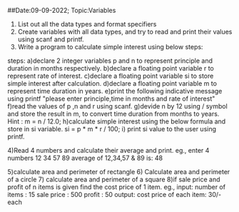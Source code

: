 ##Date:09-09-2022; Topic:Variables

1) List out all the data types and format specifiers
2) Create variables with all data types, and try to read and print their values using scanf and printf.
3) Write a program to calculate simple interest using below steps:

steps: 
a)declare 2 integer variables p and n to represent principle and duration in months respectively.
b)declare a floating point variable r to represent rate of interest.
c)declare a floating point variable si to store simple interest after calculation.
d)declare a floating point variable m to represent time duration in years.
e)print the following indicative message using printf
 "please enter principle,time in months and rate of interest"
f)read the values of p ,n and r using scanf.
g)devide n by 12 using / symbol and store the result in m, to convert time duration from months to years.
Hint : m = n / 12.0;
h)calculate simple interest using the below formula and store in si variable.
si = p * m * r / 100;
i) print si value to the user using printf.

4)Read 4 numbers and calculate their average and print.
eg., 
enter 4 numbers
12 34 57 89
average of 12,34,57 & 89 is: 48

5)calculate area and perimeter of rectangle
6) Calculate area and perimeter of a circle
7) calculate area and perimeter of a square
8)if sale price and profit of n items is given find the cost price of 1 item.
eg., 
input:
number of items : 15
sale price : 500
profit : 50
output: 
cost price of each item: 30/- each
